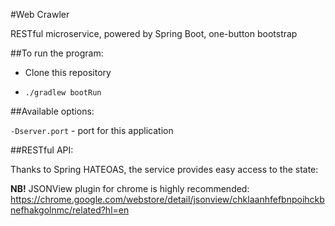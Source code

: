 #Web Crawler

RESTful microservice, powered by Spring Boot, one-button bootstrap

##To run the program:

- Clone this repository

- `./gradlew bootRun`

##Available options:

`-Dserver.port` - port for this application

##RESTful API:

Thanks to Spring HATEOAS, the service provides easy access to the state:

**NB!** JSONView plugin for chrome is highly recommended: https://chrome.google.com/webstore/detail/jsonview/chklaanhfefbnpoihckbnefhakgolnmc/related?hl=en
